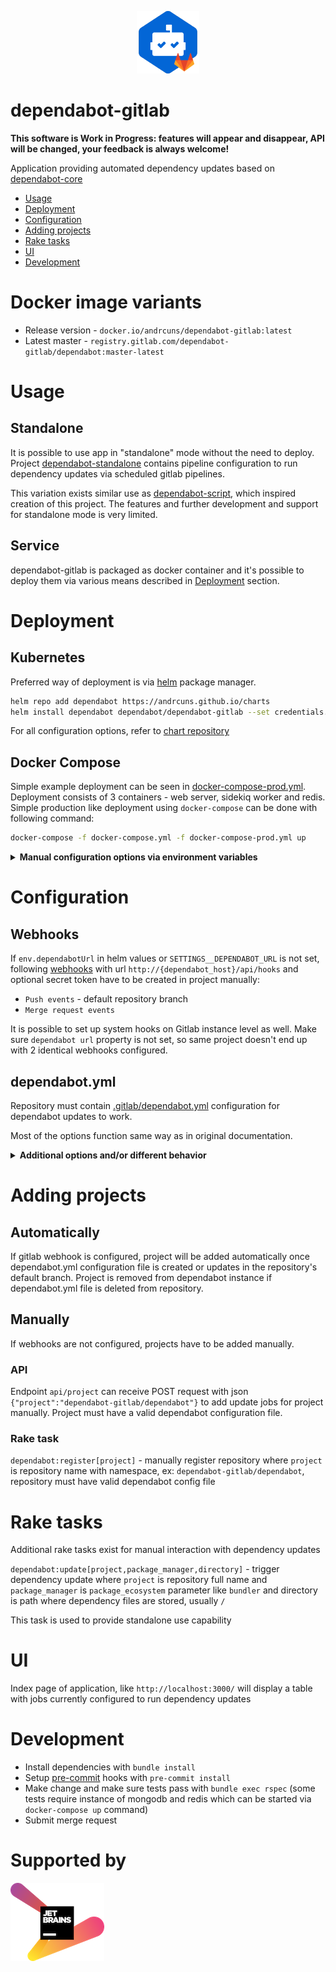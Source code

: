 <p align="center">
  <img src="logo.png" alt="dependabot-gitlab" width="100" height="100">
</p>

# dependabot-gitlab

**This software is Work in Progress: features will appear and disappear, API will be changed, your feedback is always welcome!**

Application providing automated dependency updates based on [dependabot-core](https://github.com/dependabot/dependabot-core)

* [Usage](#usage)
* [Deployment](#deployment)
* [Configuration](#configuration)
* [Adding projects](#adding-projects)
* [Rake tasks](#rake-tasks)
* [UI](#ui)
* [Development](#development)

# Docker image variants

* Release version - `docker.io/andrcuns/dependabot-gitlab:latest`
* Latest master - `registry.gitlab.com/dependabot-gitlab/dependabot:master-latest`

# Usage

## Standalone

It is possible to use app in "standalone" mode without the need to deploy. Project [dependabot-standalone](https://gitlab.com/dependabot-gitlab/dependabot-standalone) contains pipeline configuration to run dependency updates via scheduled gitlab pipelines.

This variation exists similar use as [dependabot-script](https://github.com/dependabot/dependabot-script), which inspired
creation of this project. The features and further development and support for standalone mode is very limited.

## Service

dependabot-gitlab is packaged as docker container and it's possible to deploy them via various means described in [Deployment](#Deployment) section.

# Deployment

## Kubernetes

Preferred way of deployment is via [helm](https://helm.sh/) package manager.

```bash
helm repo add dependabot https://andrcuns.github.io/charts
helm install dependabot dependabot/dependabot-gitlab --set credentials.gitlab_access_token=$gitlab_access_token
```

For all configuration options, refer to [chart repository](https://github.com/andrcuns/charts/blob/master/charts/dependabot-gitlab/README.md)

## Docker Compose

Simple example deployment can be seen in [docker-compose-prod.yml](docker-compose-prod.yml). Deployment consists of 3 containers - web server, sidekiq
worker and redis. Simple production like deployment using `docker-compose` can be done with following command:

```bash
docker-compose -f docker-compose.yml -f docker-compose-prod.yml up
```

<details>
<summary><b>Manual configuration options via environment variables</b></summary>

### Configuration environment variables

Application requires few environment variables to work.

* `SETTINGS__GITLAB_URL` - url of gitlab instance, ex: `https://gitlab.com` by default
* `SETTINGS__GITLAB_ACCESS_TOKEN` - [gitlab](https://docs.gitlab.com/ee/user/profile/personal_access_tokens.html) personal access token with api scope
* `SETTINGS__GITHUB_ACCESS_TOKEN` - [github](https://docs.github.com/en/github/authenticating-to-github/creating-a-personal-access-token) personal access token with repository read scope, without it you can run into rate limits when fetching changelog and release notes for all dependencies which code comes from github
* `SETTINGS__GITLAB_AUTH_TOKEN` - optional gitlab webhook token which can be configured under webhook settings in gitlab, if not present,
token set in gitlab webhook configuration will be ignored
* `SETTINGS__DEPENDABOT_URL` - url application can be reached on, example: `https://dependabot-gitlab.com`. This url will be used to automatically
add necessary webhooks to project

### Private registry credentials

For dependabot to be able to resolve dependencies from private registries, credentials must be provided. Credentials are configured via
environment variables with following naming pattern:

* `SETTINGS__CREDENTIALS__{REGISTRY_TYPE}__{REGISTRY_NAME}__{REGISTRY_SPECIFIC_PARAM}`, where:
  * `REGISTRY_TYPE` - `MAVEN,DOCKER,NPM`
  * `REGISTRY_NAME` - some unique name identifying registry
  * `REGISTRY_SPECIFIC_PARAM` - parameters, like url, username, password depending on registry type

Please note the mandatory double underscores `__`\
Multiple registries of the same type can be configured at the same time

#### Maven repositories

* `SETTINGS__CREDENTIALS__MAVEN__{REPOSITORY_NAME}__URL` - base url of the repository
* `SETTINGS__CREDENTIALS__MAVEN__{REPOSITORY_NAME}__USERNAME` - user with read access
* `SETTINGS__CREDENTIALS__MAVEN__{REPOSITORY_NAME}__PASSWORD` - password for the user

#### Docker registries

* `SETTINGS__CREDENTIALS__DOCKER__{REGISTRY_NAME}__REGISTRY` - registry hostname like `registry.hub.docker.com`
* `SETTINGS__CREDENTIALS__DOCKER__{REGISTRY_NAME}__USERNAME` - user with read access
* `SETTINGS__CREDENTIALS__DOCKER__{REGISTRY_NAME}__PASSWORD` - password for the user

#### Npm registries

* `SETTINGS__CREDENTIALS__NPM__{REGISTRY_NAME}__REGISTRY` - registry url
* `SETTINGS__CREDENTIALS__NPM__{REGISTRY_NAME}__TOKEN` - authentication token

#### Example

```bash
SETTINGS__CREDENTIALS__MAVEN__REPO1__URL=maven_url
SETTINGS__CREDENTIALS__MAVEN__REPO1__USERNAME=maven_username
SETTINGS__CREDENTIALS__MAVEN__REPO1__PASSWORD=maven_password
SETTINGS__CREDENTIALS__DOCKER__REGISTRY1__REGISTRY=docker_registry
SETTINGS__CREDENTIALS__DOCKER__REGISTRY1__USERNAME=docker_username
SETTINGS__CREDENTIALS__DOCKER__REGISTRY1__PASSWORD=docker_password
SETTINGS__CREDENTIALS__NPM__REGISTRY1__REGISTRY=npm_registry
SETTINGS__CREDENTIALS__NPM__REGISTRY1__TOKEN=npm_token
```

</details>

# Configuration

## Webhooks

If `env.dependabotUrl` in helm values or `SETTINGS__DEPENDABOT_URL` is not set, following [webhooks](https://docs.gitlab.com/ee/user/project/integrations/webhooks.html) with url `http://{dependabot_host}/api/hooks` and optional secret token have to be created in project manually:

* `Push events` - default repository branch
* `Merge request events`

It is possible to set up system hooks on Gitlab instance level as well.
Make sure `dependabot url` property is not set, so same project doesn't end up with 2 identical webhooks configured.

## dependabot.yml

Repository must contain [.gitlab/dependabot.yml](https://docs.github.com/en/github/administering-a-repository/configuration-options-for-dependency-updates)
configuration for dependabot updates to work.

Most of the options function same way as in original documentation.

<details>
<summary><b>Additional options and/or different behavior</b></summary>

## allow/ignore

Multiple global allow options will be combined. Following options will result in updating only direct production dependencies:

```yml
allow:
  - dependency-type: direct
  - dependency-type: production
```

`dependency-name` accepts regex expression for matching name in allow and ignore configuration

```yml
allow:
  - dependency-name: "^react\w+"
```

## rebase-strategy

Because gitlab doesn't emit webhook when repository can no longer be merged due to conflict, this option will only have any
effect when scheduled jobs run. The rebase will not happen as soon as repository got conflicts.

```yml
rebase-strategy: auto
```

## auto-merge

Automatically accept merge request and set it to merge when pipeline succeeds. In order for this function to work, following criteria must be met:

* pipelines for merge requests must be enabled
* user must be able to merge
* merge request doesn't have mandatory approvals

```yml
auto-merge: true
```

This feature is not guaranteed to work due to gitlab limitation of accepting merge request before pipeline has been triggered. If pipeline
started with delay after merge request was created, trying to accept and auto merge might fail with `Method Not Allowed` error.
</details>

# Adding projects

## Automatically

If gitlab webhook is configured, project will be added automatically once dependabot.yml configuration file is created or updates in the repository's default branch.
Project is removed from dependabot instance if dependabot.yml file is deleted from repository.

## Manually

If webhooks are not configured, projects have to be added manually.

### API

Endpoint `api/project` can receive POST request with json `{"project":"dependabot-gitlab/dependabot"}` to add update jobs for project manually. Project must have a valid dependabot configuration file.

### Rake task

`dependabot:register[project]` - manually register repository where `project` is repository name with namespace, ex: `dependabot-gitlab/dependabot`, repository must have valid dependabot config file

# Rake tasks

Additional rake tasks exist for manual interaction with dependency updates

`dependabot:update[project,package_manager,directory]` - trigger dependency update where `project` is repository full name and `package_manager` is `package_ecosystem` parameter like `bundler` and directory is path where dependency files are stored, usually `/`

This task is used to provide standalone use capability

# UI

Index page of application, like `http://localhost:3000/` will display a table with jobs currently configured to run dependency updates

# Development

* Install dependencies with `bundle install`
* Setup [pre-commit](https://pre-commit.com/) hooks with `pre-commit install`
* Make change and make sure tests pass with `bundle exec rspec` (some tests require instance of mongodb and redis which can be started via `docker-compose up` command)
* Submit merge request

# Supported by

[![jetbrains](jetbrains.png)](https://www.jetbrains.com/?from=dependabot-gitlab)
